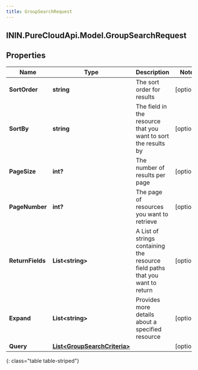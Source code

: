 ```yaml
---
title: GroupSearchRequest
---
```

## ININ.PureCloudApi.Model.GroupSearchRequest

## Properties

|Name | Type | Description | Notes|
|------------ | ------------- | ------------- | -------------|
| **SortOrder** | **string** | The sort order for results | [optional] |
| **SortBy** | **string** | The field in the resource that you want to sort the results by | [optional] |
| **PageSize** | **int?** | The number of results per page | [optional] |
| **PageNumber** | **int?** | The page of resources you want to retrieve | [optional] |
| **ReturnFields** | **List&lt;string&gt;** | A List of strings containing the resource field paths that you want to return | [optional] |
| **Expand** | **List&lt;string&gt;** | Provides more details about a specified resource | [optional] |
| **Query** | [**List&lt;GroupSearchCriteria&gt;**](GroupSearchCriteria.html) |  | [optional] |
{: class="table table-striped"}


